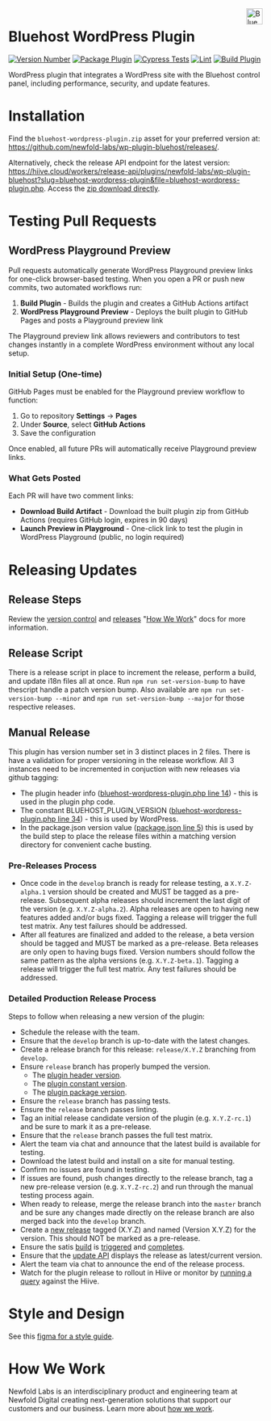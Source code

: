 <a href="https://bluehost.com/" target="_blank">
    <img src="https://raw.githubusercontent.com/newfold-labs/wp-plugin-bluehost/main/assets/svg/bluehost-logo.svg" alt="Bluehost Logo" title="Bluehost" align="right" height="32" />
</a>

# Bluehost WordPress Plugin
[![Version Number](https://img.shields.io/github/v/release/newfold-labs/wp-plugin-bluehost?color=21a0ed&labelColor=333333)](https://github.com/newfold-labs/wp-plugin-bluehost/releases)
[![Package Plugin](https://github.com/newfold-labs/wp-plugin-bluehost/actions/workflows/upload-asset-on-release.yml/badge.svg?event=release)](https://github.com/newfold-labs/wp-plugin-bluehost/actions/workflows/upload-asset-on-release.yml)
[![Cypress Tests](https://github.com/newfold-labs/wp-plugin-bluehost/actions/workflows/cypress.yml/badge.svg?branch=main)](https://github.com/newfold-labs/wp-plugin-bluehost/actions/workflows/cypress.yml)
[![Lint](https://github.com/newfold-labs/wp-plugin-bluehost/actions/workflows/lint.yml/badge.svg?branch=main)](https://github.com/newfold-labs/wp-plugin-bluehost/actions/workflows/lint.yml)
[![Build Plugin](https://github.com/newfold-labs/wp-plugin-bluehost/actions/workflows/upload-artifact-on-push.yml/badge.svg?branch=main)](https://github.com/newfold-labs/wp-plugin-bluehost/actions/workflows/upload-artifact-on-push.yml)

WordPress plugin that integrates a WordPress site with the Bluehost control panel, including performance, security, and update features.

# Installation

Find the `bluehost-wordpress-plugin.zip` asset for your preferred version at: https://github.com/newfold-labs/wp-plugin-bluehost/releases/.

Alternatively, check the release API endpoint for the latest version: https://hiive.cloud/workers/release-api/plugins/newfold-labs/wp-plugin-bluehost?slug=bluehost-wordpress-plugin&file=bluehost-wordpress-plugin.php. Access the [zip download directly](https://hiive.cloud/workers/release-api/plugins/newfold-labs/wp-plugin-bluehost/download/?slug=bluehost-wordpress-plugin&file=bluehost-wordpress-plugin.php).

# Testing Pull Requests

## WordPress Playground Preview

Pull requests automatically generate WordPress Playground preview links for one-click browser-based testing. When you open a PR or push new commits, two automated workflows run:

1. **Build Plugin** - Builds the plugin and creates a GitHub Actions artifact
2. **WordPress Playground Preview** - Deploys the built plugin to GitHub Pages and posts a Playground preview link

The Playground preview link allows reviewers and contributors to test changes instantly in a complete WordPress environment without any local setup.

### Initial Setup (One-time)

GitHub Pages must be enabled for the Playground preview workflow to function:

1. Go to repository **Settings** → **Pages**
2. Under **Source**, select **GitHub Actions**
3. Save the configuration

Once enabled, all future PRs will automatically receive Playground preview links.

### What Gets Posted

Each PR will have two comment links:
- **Download Build Artifact** - Download the built plugin zip from GitHub Actions (requires GitHub login, expires in 90 days)
- **Launch Preview in Playground** - One-click link to test the plugin in WordPress Playground (public, no login required)

# Releasing Updates

## Release Steps

Review the [version control](https://newfold-labs.github.io/how-we-work/9-version-control.html) and [releases](https://newfold-labs.github.io/how-we-work/10-releases.html) "[How We Work](https://newfold-labs.github.io/how-we-work/)"
docs for more information.

## Release Script

There is a release script in place to increment the release, perform a build, and update i18n files all at once. Run `npm run set-version-bump` to have thescript handle a patch version bump. Also available are `npm run set-version-bump --minor` and `npm run set-version-bump --major` for those respective releases.

## Manual Release

This plugin has version number set in 3 distinct places in 2 files. There is have a validation for proper versioning in the release workflow. All 3 instances need to be incremented in conjuction with new releases via github tagging:

- The plugin header info ([bluehost-wordpress-plugin.php line 14](bluehost-wordpress-plugin.php#14)) - this is used in the plugin php code.
- The constant BLUEHOST_PLUGIN_VERSION ([bluehost-wordpress-plugin.php line 34](bluehost-wordpress-plugin.php#L34)) - this is used by WordPress.
- In the package.json version value ([package.json line 5](package.json#L5)) this is used by the build step to place the release files within a matching version directory for convenient cache busting.

### Pre-Releases Process

- Once code in the `develop` branch is ready for release testing, a `X.Y.Z-alpha.1` version should be created and MUST be tagged as a pre-release. Subsequent alpha releases should increment the last digit of the version (e.g. `X.Y.Z-alpha.2`). Alpha releases are open to having new features added and/or bugs fixed. Tagging a release will trigger the full test matrix. Any test failures should be addressed.
- After all features are finalized and added to the release, a beta version should be tagged and MUST be marked as a pre-release. Beta releases are only open to having bugs fixed. Version numbers should follow the same pattern as the alpha versions (e.g. `X.Y.Z-beta.1`). Tagging a release will trigger the full test matrix. Any test failures should be addressed.

### Detailed Production Release Process

Steps to follow when releasing a new version of the plugin:

- Schedule the release with the team.
- Ensure that the `develop` branch is up-to-date with the latest changes.
- Create a release branch for this release: `release/X.Y.Z` branching from `develop`.
- Ensure `release` branch has properly bumped the version.
  - The [plugin header version](bluehost-wordpress-plugin.php#L5).
  - The [plugin constant version](bluehost-wordpress-plugin.php#L35).
  - The [plugin package version](package.json#L5).
- Ensure the `release` branch has passing tests.
- Ensure the `release` branch passes linting.
- Tag an initial release candidate version of the plugin (e.g. `X.Y.Z-rc.1`) and be sure to mark it as a pre-release.
- Ensure that the `release` branch passes the full test matrix.
- Alert the team via chat and announce that the latest build is available for testing.
- Download the latest build and install on a site for manual testing.
- Confirm no issues are found in testing. 
- If issues are found, push changes directly to the release branch, tag a new pre-release
  version (e.g. `X.Y.Z-rc.2`) and run through the manual testing process again.
- When ready to release, merge the release branch into the `master` branch and be sure any changes made directly on the release branch are also merged back into the `develop` branch.
- Create a [new release](https://github.com/newfold-labs/wp-plugin-bluehost/releases/new) tagged (X.Y.Z) and
  named (Version X.Y.Z) for the version. This should NOT be marked as a pre-release.
- Ensure the satis [build](https://bluehost.github.io/satis/#newfold-labs/wp-plugin-bluehost)
  is [triggered](https://github.com/newfold-labs/wp-plugin-bluehost/actions/workflows/satis-webhook.yml)
  and [completes](https://github.com/bluehost/satis/actions).
- Ensure that the [update API](https://hiive.cloud/workers/release-api/plugins/newfold-labs/wp-plugin-bluehost/)
  displays the release as latest/current version.
- Alert the team via chat to announce the end of the release process.
- Watch for the plugin release to rollout in Hiive or monitor by [running a query](https://github.com/bluehost/bluehost-wordpress-hub/wiki/Queries#brand-plugin-rollout) against the Hiive.

# Style and Design
See this [figma for a style guide](https://www.figma.com/file/pNcxXb2avx36YAWOD1XkgZ/Bluehost-Project-SP?type=design&t=j2AyR9xIPKwWeFjO-0).

# How We Work
Newfold Labs is an interdisciplinary product and engineering team at Newfold Digital creating next-generation solutions that support our customers and our business. Learn more about [how we work](https://github.com/newfold-labs/how-we-work).

